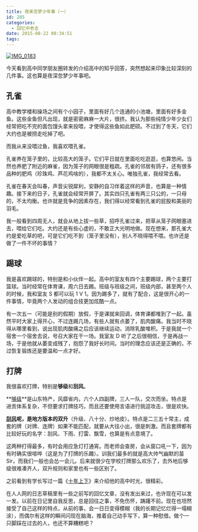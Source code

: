 ```yaml
---
title: 夜来忽梦少年事（一）
id: 285
categories:
  - 回忆中老去
date: 2015-08-22 00:34:51
tags:
---
```


[![IMG_0183](http://www.formalscience.com/blog/wp-content/uploads/2015/08/IMG_0183.jpg)](http://www.formalscience.com/blog/wp-content/uploads/2015/08/IMG_0183.jpg)

今天看到高中同学朋友圈转发的介绍高中的知乎回答，突然想起来印象比较深刻的几件事。这也算是夜深忽梦少年事吧。

## 孔雀

高中教学楼和操场之间有个小园子，里面有好几个连通的小池塘，里面有好多金鱼。这些金鱼但凡出现，就是密密麻麻一大片，很挤。我认为那些纯情少年少女们经常把吃不完的面包馒头拿来投喂，才使得这些鱼如此肥硕。不过到了冬天，它们大约也是被捞走吃掉了吧。

而我从来没喂过鱼，我喜欢喂孔雀。

孔雀养在笼子里的，比较高大的笼子。它们平日就在里面吃吃逛逛，也算悠闲。当然也养肥了附近的麻雀，因为笼子的网眼很是粗疏。孔雀的邻居有鸽子，还有很多品种的肥鸡（珍珠鸡、芦花鸡啥的），我都不太关心。唯独孔雀，我经常去看。

孔雀在春天会叫春，声音尖锐犀利，安静的自习伴着这样的声音，也算是一种情趣。接下来的日子，孔雀就会经常开屏了。其实四只孔雀有两三只公的，一只母的，不太均衡。也许就是竞争的因素存在，我们得以经常看到孔雀的屁股和美丽的羽毛。

我一般看到四周无人，就会从地上拔一些草，招呼孔雀过来，把草从笼子网眼塞进去，喂给它们吃。大约还是有些心虚的，不敢正大光明地做。现在想来，那孔雀大约是爱吃草的吧，可是它们吃不到（笼子里没有），别人不晓得喂不喂。也许还是做了一件不坏的事情？

## 踢球

我是喜欢踢球的，特别是和小伙伴一起。高中的室友有四个主要踢球，两个主要打篮球。当时经常在体育课，周六日去踢。班级与班级之间，班级内部，甚至两个人的时候，我和室友 S 都可以玩 1 V 1。因为踢多了，就有了配合，这是很开心的一件事情，毕竟两个人发动的组合技更加炫酷一点。

有一次五一（可能是别的假期）放假，于是课就来回调，体育课都堆到了一起。虽然平时大家上得开心，不过连踢几场，有些人就有点萎了，肌肉酸痛。我当时不晓得从哪里看到，说出现肌肉酸痛之后应该继续运动，消除乳酸堆积。于是我就一个宿舍一个宿舍去说，号召大家在干一场。我室友 D 听了之后很相信，于是再战一场，于是他就从萎变成残了，抱怨了我好长时间。当时的理念应该还是正确的，不过恢复锻炼还是要温和一点才好。

## 打牌

我很喜欢打牌，特别是**够级**和**刮风**。

**[够级](http://baike.baidu.com/link?url=DRmpIi6OR3bIPHaAidtRozuxATOsnSU4Nov55E8OHQBzxjfwS4cQpJ4KxhlPtpJRDhfRZbK6Atzbdzq70MDaIa)**是山东特产，风靡省内，六个人四副牌，三人一队，交次而坐。特点是进贡体系复杂，不但要求打牌技巧，而且还要使用言语进行挑逗攻击，很是欢快。

**[刮风](http://baike.baidu.com/link?url=zb2RWuiIpn7OanA6sMlubwDfh-MXtunMs6ybJa3CoQBXF750bKKs4gynnrQSuewv1VMTdGuIwRJmon_VDBpUhxd21cJ9pGcmrPub0d2us5C)**呢，是地方版本的**双升**（升级、八十分、炒地皮）。特点是二三五十常主，成套的牌（对牌、连牌）如果不能匹配，就要从大往小出，很是刺激。而且套牌都有比较好玩的名字：刮风、下雨、打雷、飘雪，也算是有点意境了。

这两种打得最多，有时会用应急灯打通宵。而老师会查房，会从窗口吼一下，因为有时确实很喧哗（这是为了打牌的乐趣）。训我们最多的就是高大帅气幽默的苗 Sir，而我们一般也会怂一会儿。后来就很少在学校打牌那么欢乐了，去外地后够级很难凑齐人，双升规则和家里也有一些区别了。

之前看到有学长写过一篇《[十年上下](http://weibo.com/p/1001603858933436576100)》来介绍他的高中时光，很精彩。

在人人网的日志草稿里有一些之前写的回忆文章，没有发出来过，也许现在可以发一发。以前在日记里自我反思，总是回往之事，不免伤怀，踌躇不前。现在也坦然接受了自己这样的特点，从前的事，会一日日变得模糊（我的长期记忆烂得一塌糊涂），而偶尔有这样的瞬间闪现在脑海，推着自己动手写下，算一种慰借。做个一只脚踩在过去的人，也还不算糟糕吧？